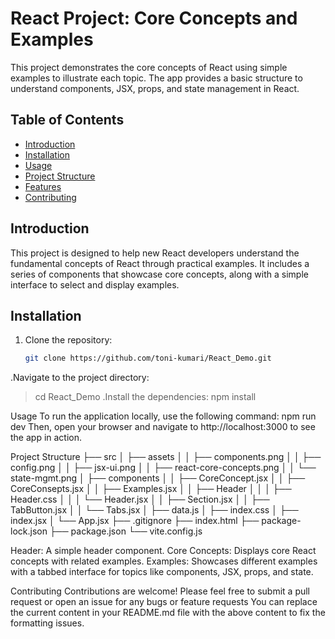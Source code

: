 # React Project: Core Concepts and Examples

This project demonstrates the core concepts of React using simple examples to illustrate each topic. The app provides a basic structure to understand components, JSX, props, and state management in React.

## Table of Contents
- [Introduction](#introduction)
- [Installation](#installation)
- [Usage](#usage)
- [Project Structure](#project-structure)
- [Features](#features)
- [Contributing](#contributing)

## Introduction

This project is designed to help new React developers understand the fundamental concepts of React through practical examples. It includes a series of components that showcase core concepts, along with a simple interface to select and display examples.

## Installation

1. Clone the repository:
   ```sh
   git clone https://github.com/toni-kumari/React_Demo.git


.Navigate to the project directory:
 > cd React_Demo
.Install the dependencies:
> npm install

Usage
To run the application locally, use the following command:
npm run dev
Then, open your browser and navigate to http://localhost:3000 to see the app in action.

Project Structure
├── src
│   ├── assets
│   │   ├── components.png
│   │   ├── config.png
│   │   ├── jsx-ui.png
│   │   ├── react-core-concepts.png
│   │   └── state-mgmt.png
│   ├── components
│   │   ├── CoreConcept.jsx
│   │   ├── CoreConsepts.jsx
│   │   ├── Examples.jsx
│   │   ├── Header
│   │   │   ├── Header.css
│   │   │   └── Header.jsx
│   │   ├── Section.jsx
│   │   ├── TabButton.jsx
│   │   └── Tabs.jsx
│   ├── data.js
│   ├── index.css
│   ├── index.jsx
│   └── App.jsx
├── .gitignore
├── index.html
├── package-lock.json
├── package.json
└── vite.config.js

Header: A simple header component.
Core Concepts: Displays core React concepts with related examples.
Examples: Showcases different examples with a tabbed interface for topics like components, JSX, props, and state.

Contributing
Contributions are welcome! Please feel free to submit a pull request or open an issue for any bugs or feature requests
You can replace the current content in your README.md file with the above content to fix the formatting issues.
